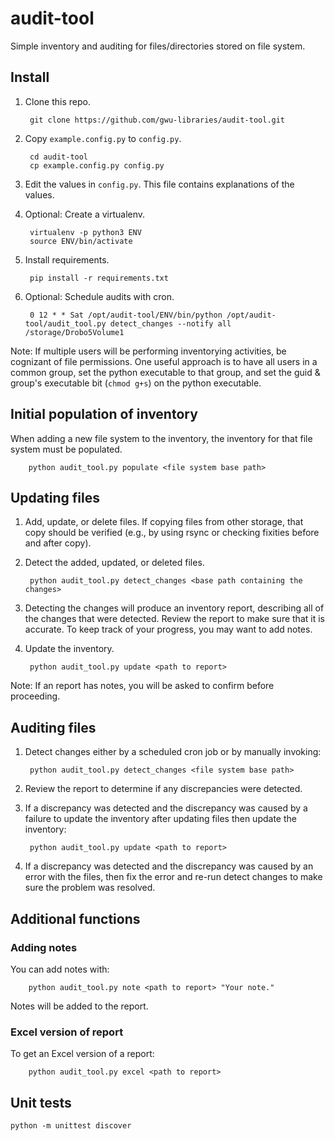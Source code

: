 # audit-tool
Simple inventory and auditing for files/directories stored on file system.

## Install
1. Clone this repo.

        git clone https://github.com/gwu-libraries/audit-tool.git

2. Copy `example.config.py` to `config.py`.

        cd audit-tool
        cp example.config.py config.py
        
3. Edit the values in `config.py`. This file contains explanations of the values.
4. Optional: Create a virtualenv.

        virtualenv -p python3 ENV
        source ENV/bin/activate

5. Install requirements.

        pip install -r requirements.txt
        
6. Optional: Schedule audits with cron.

        0 12 * * Sat /opt/audit-tool/ENV/bin/python /opt/audit-tool/audit_tool.py detect_changes --notify all /storage/Drobo5Volume1

Note: If multiple users will be performing inventorying activities, be cognizant of file permissions. One useful approach is to have all users in a common group, set the python executable to that group, and set the guid & group's executable bit (`chmod g+s`) on the python executable.
        
## Initial population of inventory
When adding a new file system to the inventory, the inventory for that file system must be populated.

        python audit_tool.py populate <file system base path>
        
## Updating files
1. Add, update, or delete files. If copying files from other storage, that copy should be verified (e.g., by using rsync or checking fixities before and after copy).
2. Detect the added, updated, or deleted files.

        python audit_tool.py detect_changes <base path containing the changes>
        
3. Detecting the changes will produce an inventory report, describing all of the changes that were detected. Review the report to make sure that it is accurate. To keep track of your progress, you may want to add notes.
4. Update the inventory.

        python audit_tool.py update <path to report>
        
Note: If an report has notes, you will be asked to confirm before proceeding.
        
## Auditing files
1. Detect changes either by a scheduled cron job or by manually invoking:

        python audit_tool.py detect_changes <file system base path>
        
2. Review the report to determine if any discrepancies were detected.
3. If a discrepancy was detected and the discrepancy was caused by a failure to update the inventory after updating files then update the inventory:

        python audit_tool.py update <path to report>
        
4. If a discrepancy was detected and the discrepancy was caused by an error with the files, then fix the error and re-run detect changes to make sure the problem was resolved.

## Additional functions
### Adding notes
You can add notes with:

        python audit_tool.py note <path to report> "Your note."
        
Notes will be added to the report.

### Excel version of report
To get an Excel version of a report:

        python audit_tool.py excel <path to report>

## Unit tests

    python -m unittest discover
